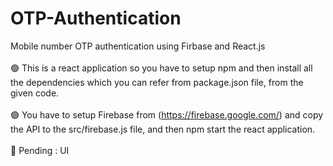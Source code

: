 # OTP-Authentication

Mobile number OTP authentication using Firbase and React.js
<br /><br />
🟢 This is a react application so you have to setup npm and then install all the dependencies which you can refer from package.json file, from the given code.
<br /><br />
🟢 You have to setup Firebase from (https://firebase.google.com/) and copy the API to the src/firebase.js file, and then npm start the react application. 
<br /><br />
🔴 Pending : UI
